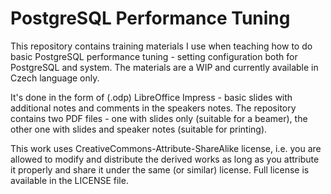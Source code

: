 PostgreSQL Performance Tuning
=============================

This repository contains training materials I use when teaching how to
do basic PostgreSQL performance tuning - setting configuration both
for PostgreSQL and system. The materials are a WIP and currently
available in Czech language only.

It's done in the form of (.odp) LibreOffice Impress - basic slides with
additional notes and comments in the speakers notes. The repository
contains two PDF files - one with slides only (suitable for a beamer),
the other one with slides and speaker notes (suitable for printing).

This work uses CreativeCommons-Attribute-ShareAlike license, i.e. you
are allowed to modify and distribute the derived works as long as you
attribute it properly and share it under the same (or similar) license.
Full license is available in the LICENSE file.
